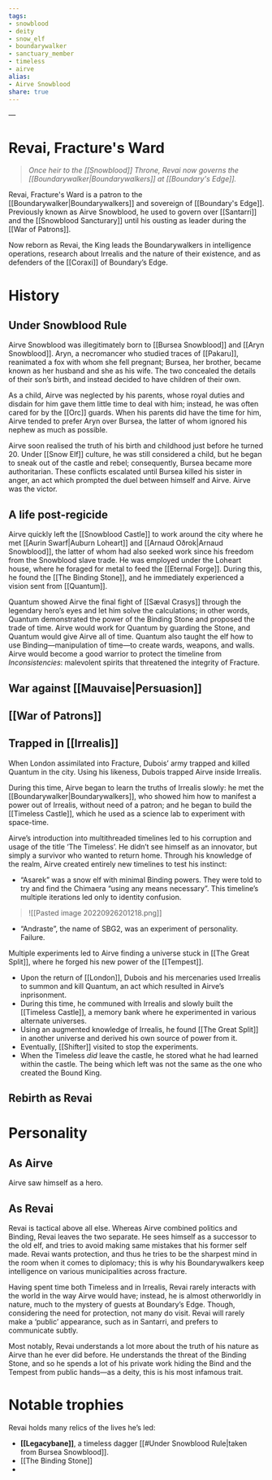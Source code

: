 ```yaml
---
tags:
- snowblood
- deity
- snow_elf
- boundarywalker
- sanctuary_member
- timeless
- airve
alias:
- Airve Snowblood
share: true
---
```

—
# Revai, Fracture's Ward
> *Once heir to the [[Snowblood]] Throne, Revai now governs the [[Boundarywalker|Boundarywalkers]] at [[Boundary's Edge]].*

Revai, Fracture's Ward is a patron to the [[Boundarywalker|Boundarywalkers]] and sovereign of [[Boundary's Edge]]. Previously known as Airve Snowblood, he used to govern over [[Santarri]] and the [[Snowblood Sancturary]] until his ousting as leader during the [[War of Patrons]].

Now reborn as Revai, the King leads the Boundarywalkers in intelligence operations, research about Irrealis and the nature of their existence, and as defenders of the [[Coraxi]] of Boundary’s Edge.

# History
## Under Snowblood Rule
Airve Snowblood was illegitimately born to [[Bursea Snowblood]] and [[Aryn Snowblood]]. Aryn, a necromancer who studied traces of [[Pakaru]], reanimated a fox with whom she fell pregnant; Bursea, her brother, became known as her husband and she as his wife. The two concealed the details of their son’s birth, and instead decided to have children of their own. 

As a child, Airve was neglected by his parents, whose royal duties and disdain for him gave them little time to deal with him; instead, he was often cared for by the [[Orc]] guards. When his parents did have the time for him, Airve tended to prefer Aryn over Bursea, the latter of whom ignored his nephew as much as possible. 

Airve soon realised the truth of his birth and childhood just before he turned 20. Under [[Snow Elf]] culture, he was still considered a child, but he began to sneak out of the castle and rebel; consequently, Bursea became more authoritarian. These conflicts escalated until Bursea killed his sister in anger, an act which prompted the duel between himself and Airve. Airve was the victor.

## A life post-regicide
Airve quickly left the [[Snowblood Castle]] to work around the city where he met [[Aurin Swarf|Auburn Loheart]] and [[Arnaud Oðrok|Arnaud Snowblood]], the latter of whom had also seeked work since his freedom from the Snowblood slave trade. He was employed under the Loheart house, where he foraged for metal to feed the [[Eternal Forge]].  During this, he found the [[The Binding Stone]], and he immediately experienced a vision sent from [[Quantum]]. 

Quantum showed Airve the final fight of [[Sæval Crasys]] through the legendary hero’s eyes and let him solve the calculations; in other words, Quantum demonstrated the power of the Binding Stone and proposed the trade of time. Airve would work for Quantum by guarding the Stone, and Quantum would give Airve all of time. Quantum also taught the elf how to use Binding—manipulation of time—to create wards, weapons, and walls. Airve would become a good warrior to protect the timeline from *Inconsistencies*: malevolent spirits that threatened the integrity of Fracture. 


## War against [[Mauvaise|Persuasion]]
## [[War of Patrons]]
## Trapped in [[Irrealis]]
When London assimilated into Fracture, Dubois’ army trapped and killed Quantum in the city. Using his likeness, Dubois trapped Airve inside Irrealis.

During this time, Airve began to learn the truths of Irrealis slowly: he met the [[Boundarywalker|Boundarywalkers]], who showed him how to manifest a power out of Irrealis, without need of a patron; and he began to build the [[Timeless Castle]], which he used as a science lab to experiment with space-time. 

Airve’s introduction into multithreaded timelines led to his corruption and usage of the title ‘The Timeless’. He didn’t see himself as an innovator, but simply a survivor who wanted to return home. Through his knowledge of the realm, Airve created entirely new timelines to test his instinct: 
- “Asarek” was a snow elf with minimal Binding powers. They were told to try and find the Chimaera “using any means necessary”. This timeline’s multiple iterations led only to identity confusion. 
> ![[Pasted image 20220926201218.png]] 
- “Andraste”, the name of SBG2, was an experiment of personality. Failure.

Multiple experiments led to Airve finding a universe stuck in [[The Great Split]], where he forged his new power of the [[Tempest]].



* Upon the return of [[London]], Dubois and his mercenaries used Irrealis to summon and kill Quantum, an act which resulted in Airve’s inprisonment.
* During this time, he communed with Irrealis and slowly built the [[Timeless Castle]], a memory bank where he experimented in various alternate universes. 
* Using an augmented knowledge of Irrealis, he found [[The Great Split]] in another universe and derived his own source of power from it.
* Eventually, [[Shifter]] visited to stop the experiments.
* When the Timeless *did* leave the castle, he stored what he had learned within the castle. The being which left was not the same as the one who created the Bound King.

## Rebirth as Revai

# Personality
## As Airve
Airve saw himself as a hero.

## As Revai
Revai is tactical above all else. Whereas Airve combined politics and Binding, Revai leaves the two separate. He sees himself as a successor to the old elf, and tries to avoid making same mistakes that his former self made. Revai wants protection, and thus he tries to be the sharpest mind in the room when it comes to diplomacy; this is why his Boundarywalkers keep intelligence on various municipalities across fracture. 

Having spent time both Timeless and in Irrealis, Revai rarely interacts with the world in the way Airve would have; instead, he is almost otherworldly in nature, much to the mystery of guests at Boundary’s Edge. Though, considering the need for protection, not many do visit. Revai will rarely make a ‘public’ appearance, such as in Santarri, and prefers to communicate subtly. 

Most notably, Revai understands a lot more about the truth of his nature as Airve than he ever did before. He understands the threat of the Binding Stone, and so he spends a lot of his private work hiding the Bind and the Tempest from public hands—as a deity, this is his most infamous trait.

# Notable trophies
Revai holds many relics of the lives he’s led:
- **[[Legacybane]]**, a timeless dagger [[#Under Snowblood Rule|taken from Bursea Snowblood]].
- [[The Binding Stone]]
- 